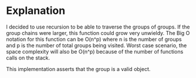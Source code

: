 # Explanation

I decided to use recursion to be able
to traverse the groups of groups. If the
group chains were larger, this function could
grow very unwieldy. The Big O notation for this
function can be O(n^p) where n is the number of groups
and p is the number of total groups being visited.
Worst case scenario, the space complexity will
also be O(n^p) because of the number of functions
calls on the stack.

This implementation asserts that the group is
a valid object.
